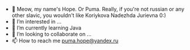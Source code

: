 - 👋 Meow, my name's Hope. Or Puma. Really, if you're not russian or any other slavic, you wouldn't like Koriykova Nadezhda Jurievna 0:) 
- 👀 I’m interested in ...
- 🌱 I’m currently learning Java
- 💞️ I’m looking to collaborate on ...
- 📫 How to reach me puma.hope@yandex.ru

<!---
Salaia/Salaia is a ✨ special ✨ repository because its `README.md` (this file) appears on your GitHub profile.
You can click the Preview link to take a look at your changes.
--->

